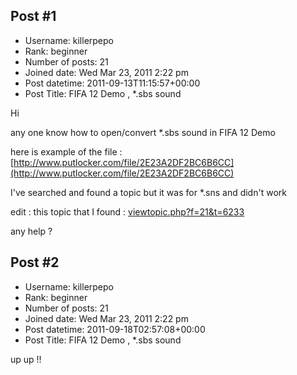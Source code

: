 ## Post #1
- Username: killerpepo
- Rank: beginner
- Number of posts: 21
- Joined date: Wed Mar 23, 2011 2:22 pm
- Post datetime: 2011-09-13T11:15:57+00:00
- Post Title: FIFA 12 Demo , *.sbs sound

Hi 

any one know how to open/convert *.sbs sound in FIFA 12 Demo 

here is example of the file : [http://www.putlocker.com/file/2E23A2DF2BC6B6CC](http://www.putlocker.com/file/2E23A2DF2BC6B6CC)

I've searched and found a topic but it was for *.sns and didn't work

edit : this topic that I found : [viewtopic.php?f=21&t=6233](http://forum.xentax.com/viewtopic.php?f=21&t=6233)

any help ?
## Post #2
- Username: killerpepo
- Rank: beginner
- Number of posts: 21
- Joined date: Wed Mar 23, 2011 2:22 pm
- Post datetime: 2011-09-18T02:57:08+00:00
- Post Title: FIFA 12 Demo , *.sbs sound

up up !!
